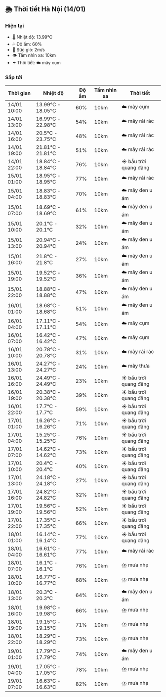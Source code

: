 ## 🌦️ Thời tiết Hà Nội (14/01)

### Hiện tại

- 🌡️ Nhiệt độ: 13.99℃
- 💦 Độ ẩm: 60%
- 💨 Sức gió: 2m/s
- 👁️ Tầm nhìn xa: 10km
- ☂️ Thời tiết: ☁️ mây cụm

### Sắp tới

| Thời gian | Nhiệt độ | Độ ẩm | Tầm nhìn xa | Thời tiết |
| --- | --- | --- | --- | --- |
| 14/01 10:00 | 13.99℃ - 18.05℃ | 60% | 10km | ☁️ mây cụm |
| 14/01 13:00 | 16.99℃ - 22.98℃ | 54% | 10km | ☁️ mây rải rác |
| 14/01 16:00 | 20.5℃ - 23.75℃ | 48% | 10km | ☁️ mây rải rác |
| 14/01 19:00 | 21.81℃ - 21.81℃ | 51% | 10km | ☁️ mây rải rác |
| 14/01 22:00 | 18.84℃ - 18.84℃ | 76% | 10km | ☀️ bầu trời quang đãng |
| 15/01 01:00 | 18.95℃ - 18.95℃ | 77% | 10km | ☁️ mây rải rác |
| 15/01 04:00 | 18.83℃ - 18.83℃ | 70% | 10km | ☁️ mây đen u ám |
| 15/01 07:00 | 18.69℃ - 18.69℃ | 61% | 10km | ☁️ mây đen u ám |
| 15/01 10:00 | 20.1℃ - 20.1℃ | 32% | 10km | ☁️ mây đen u ám |
| 15/01 13:00 | 20.94℃ - 20.94℃ | 24% | 10km | ☁️ mây đen u ám |
| 15/01 16:00 | 21.8℃ - 21.8℃ | 27% | 10km | ☁️ mây đen u ám |
| 15/01 19:00 | 19.52℃ - 19.52℃ | 36% | 10km | ☁️ mây đen u ám |
| 15/01 22:00 | 18.88℃ - 18.88℃ | 47% | 10km | ☁️ mây đen u ám |
| 16/01 01:00 | 18.68℃ - 18.68℃ | 51% | 10km | ☁️ mây đen u ám |
| 16/01 04:00 | 17.11℃ - 17.11℃ | 54% | 10km | ☁️ mây cụm |
| 16/01 07:00 | 16.42℃ - 16.42℃ | 47% | 10km | ☁️ mây cụm |
| 16/01 10:00 | 20.78℃ - 20.78℃ | 31% | 10km | ☁️ mây rải rác |
| 16/01 13:00 | 24.27℃ - 24.27℃ | 24% | 10km | ☁️ mây thưa |
| 16/01 16:00 | 24.49℃ - 24.49℃ | 23% | 10km | ☀️ bầu trời quang đãng |
| 16/01 19:00 | 20.38℃ - 20.38℃ | 39% | 10km | ☀️ bầu trời quang đãng |
| 16/01 22:00 | 17.7℃ - 17.7℃ | 59% | 10km | ☀️ bầu trời quang đãng |
| 17/01 01:00 | 16.26℃ - 16.26℃ | 71% | 10km | ☀️ bầu trời quang đãng |
| 17/01 04:00 | 15.25℃ - 15.25℃ | 76% | 10km | ☀️ bầu trời quang đãng |
| 17/01 07:00 | 14.62℃ - 14.62℃ | 73% | 10km | ☀️ bầu trời quang đãng |
| 17/01 10:00 | 20.4℃ - 20.4℃ | 40% | 10km | ☀️ bầu trời quang đãng |
| 17/01 13:00 | 24.18℃ - 24.18℃ | 27% | 10km | ☀️ bầu trời quang đãng |
| 17/01 16:00 | 24.82℃ - 24.82℃ | 32% | 10km | ☀️ bầu trời quang đãng |
| 17/01 19:00 | 19.56℃ - 19.56℃ | 52% | 10km | ☀️ bầu trời quang đãng |
| 17/01 22:00 | 17.35℃ - 17.35℃ | 66% | 10km | ☀️ bầu trời quang đãng |
| 18/01 01:00 | 16.14℃ - 16.14℃ | 77% | 10km | ☀️ bầu trời quang đãng |
| 18/01 04:00 | 16.61℃ - 16.61℃ | 77% | 10km | ☁️ mây rải rác |
| 18/01 07:00 | 16.1℃ - 16.1℃ | 76% | 10km | ⛈️ mưa nhẹ |
| 18/01 10:00 | 16.77℃ - 16.77℃ | 68% | 10km | ⛈️ mưa nhẹ |
| 18/01 13:00 | 20.3℃ - 20.3℃ | 64% | 10km | ☁️ mây đen u ám |
| 18/01 16:00 | 19.98℃ - 19.98℃ | 66% | 10km | ⛈️ mưa nhẹ |
| 18/01 19:00 | 19.15℃ - 19.15℃ | 71% | 10km | ⛈️ mưa nhẹ |
| 18/01 22:00 | 18.29℃ - 18.29℃ | 73% | 10km | ⛈️ mưa nhẹ |
| 19/01 01:00 | 17.79℃ - 17.79℃ | 74% | 10km | ☁️ mây đen u ám |
| 19/01 04:00 | 17.05℃ - 17.05℃ | 78% | 10km | ⛈️ mưa nhẹ |
| 19/01 07:00 | 16.63℃ - 16.63℃ | 82% | 10km | ⛈️ mưa nhẹ |
